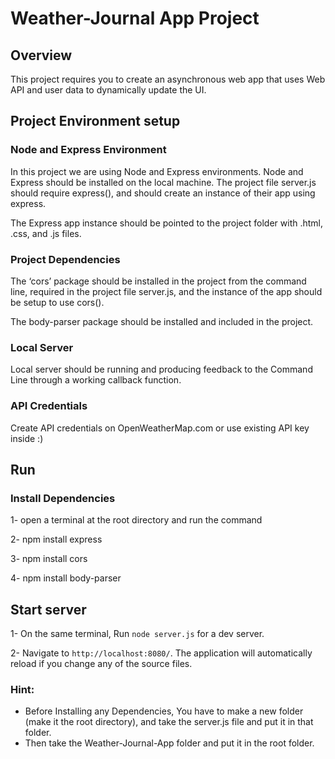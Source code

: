 # Weather-Journal App Project

## Overview

This project requires you to create an asynchronous web app that uses Web API and user data to dynamically update the UI.

## Project Environment setup

### Node and Express Environment

In this project we are using Node and Express environments. Node and Express should be installed on the local machine. The project file server.js should require express(), and should create an instance of their app using express.

The Express app instance should be pointed to the project folder with .html, .css, and .js files.

### Project Dependencies

The ‘cors’ package should be installed in the project from the command line, required in the project file server.js, and the instance of the app should be setup to use cors().

The body-parser package should be installed and included in the project.

### Local Server

Local server should be running and producing feedback to the Command Line through a working callback function.

### API Credentials

Create API credentials on OpenWeatherMap.com or use existing API key inside :)

## Run

### Install Dependencies

1- open a terminal at the root directory and run the command

2- npm install express

3- npm install cors

4- npm install body-parser

## Start server

1- On the same terminal, Run `node server.js` for a dev server.

2- Navigate to `http://localhost:8080/`. The application will automatically reload if you change any of the source files.

### Hint:

- Before Installing any Dependencies, You have to make a new folder (make it the root directory), and take the server.js file and put it in that folder.
- Then take the Weather-Journal-App folder and put it in the root folder.

